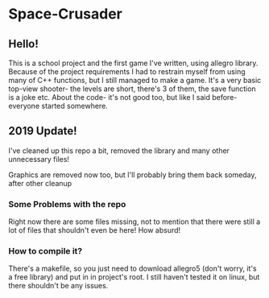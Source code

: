 # Space-Crusader

## Hello!
This is a school project and the first game I've written, using allegro library.
Because of the project requirements I had to restrain myself from using many of C++ functions, but I still managed to make a game.
It's a very basic top-view shooter- the levels are short, there's 3 of them, the save function is a joke etc.
About the code- it's not good too, but like I said before- everyone started somewhere.

## 2019 Update!
I've cleaned up this repo a bit, removed the library and many other unnecessary files!

Graphics are removed now too, but I'll probably bring them back someday, after other cleanup

### Some Problems with the repo
Right now there are some files missing, not to mention that there were still a lot of files that shouldn't even be here! How absurd!

### How to compile it?
There's a makefile, so you just need to download allegro5 (don't worry, it's a free library) and put in in project's root. I still haven't tested it on linux, but there shouldn't be any issues. 


